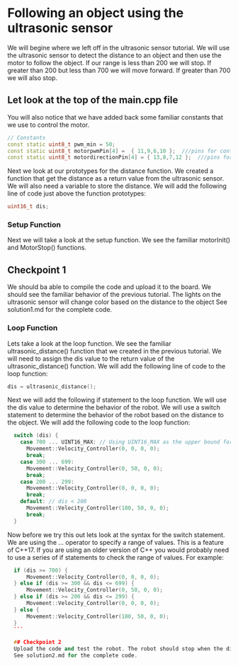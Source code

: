 # Following an object using the ultrasonic sensor
We will begine where we left off in the ultrasonic sensor tutorial. We will use the ultrasonic sensor to detect the distance to an object and then use the motor to follow the object. If our range is less than 200 we will stop. If greater than 200 but less than 700 we will move forward. If greater than 700 we will also stop.


## Let look at the top of the main.cpp file


You will also notice that we have added back some familiar constants that we use to control the motor.
```cpp
// Constants
const static uint8_t pwm_min = 50;
const static uint8_t motorpwmPin[4] =  { 11,9,6,10 };  ///pins for controlling the motor speed
const static uint8_t motordirectionPin[4] = { 13,8,7,12 };  ///pins for controlling the motor direction
```

Next we look at our prototypes for the distance function. We created a function that get the distance as a return value from the ultrasonic sensor. We will also need a variable to store the distance. We will add the following line of code just above the function prototypes:

```cpp
uint16_t dis;
```
### Setup Function
Next we will take a look at the setup function. We see the familiar motorInit() and MotorStop() functions. 

## Checkpoint 1
We should ba able to compile the code and upload it to the board. We should see the familiar behavior of the previous tutorial. The lights on the ultrasonic sensor will change color based on the distance to the object
See solution1.md for the complete code.


### Loop Function
Lets take a look at the loop function. We see the familiar ultrasonic_distance() function that we created in the previous tutorial. We will need to assign the dis value to the return value of the ultrasonic_distance() function. We will add the following line of code to the loop function:
```cpp
dis = ultrasonic_distance();
```

Next we will add the following if statement to the loop function. We will use the dis value to determine the behavior of the robot. We will use a switch statement to determine the behavior of the robot based on the distance to the object. We will add the following code to the loop function:

```cpp
  switch (dis) {
    case 700 ... UINT16_MAX: // Using UINT16_MAX as the upper bound for distance
      Movement::Velocity_Controller(0, 0, 0, 0);
      break;
    case 300 ... 699:
      Movement::Velocity_Controller(0, 50, 0, 0);
      break;
    case 200 ... 299:
      Movement::Velocity_Controller(0, 0, 0, 0);
      break;
    default: // dis < 200
      Movement::Velocity_Controller(180, 50, 0, 0);
      break;
  }
  ```

  Now before we try this out lets look at the syntax for the switch statement. We are using the ... operator to specify a range of values. This is a feature of C++17. If you are using an older version of C++ you would probably need to use a series of if statements to check the range of values. For example:
    
  ```cpp    
    if (dis >= 700) {
        Movement::Velocity_Controller(0, 0, 0, 0);
    } else if (dis >= 300 && dis <= 699) {
        Movement::Velocity_Controller(0, 50, 0, 0);
    } else if (dis >= 200 && dis <= 299) {
        Movement::Velocity_Controller(0, 0, 0, 0);
    } else {
        Movement::Velocity_Controller(180, 50, 0, 0);
    }
    ```

    ## Checkpoint 2
    Upload the code and test the robot. The robot should stop when the distance is less than 200. It should move forward when the distance is between 300 and 699. It should stop when the distance is greater than 700.
    See solution2.md for the complete code.
    